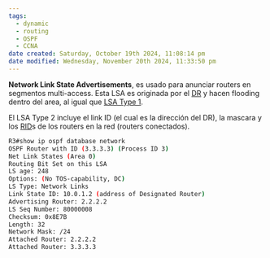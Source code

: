 ```yaml
---
tags:
  - dynamic
  - routing
  - OSPF
  - CCNA
date created: Saturday, October 19th 2024, 11:08:14 pm
date modified: Wednesday, November 20th 2024, 11:33:50 pm
---
```

**Network Link State Advertisements**, es usado para anunciar routers en segmentos multi-access. Esta LSA es originada por el [DR](OSPF/DR%20and%20BDR.md) y hacen flooding dentro del area, al igual que [LSA Type 1](LSA%20Type%201.md). 

El LSA Type 2 incluye el link ID (el cual es la dirección del DR), la mascara y los [RID](RID.md)s de los routers en la red (routers conectados). 

``` bash
R3#show ip ospf database network
OSPF Router with ID (3.3.3.3) (Process ID 3)
Net Link States (Area 0)
Routing Bit Set on this LSA
LS age: 248
Options: (No TOS-capability, DC)
LS Type: Network Links
Link State ID: 10.0.1.2 (address of Designated Router)
Advertising Router: 2.2.2.2
LS Seq Number: 80000008
Checksum: 0x8E7B
Length: 32
Network Mask: /24
Attached Router: 2.2.2.2
Attached Router: 3.3.3.3
```